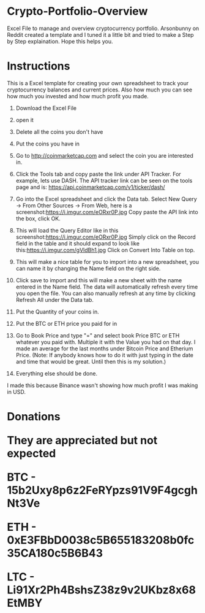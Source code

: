 # Crypto-Portfolio-Overview

Excel File to manage and overview cryptocurrency portfolio. Arsonbunny on Reddit created a template and I tuned it a little bit and tried to make a Step by Step explaination. Hope this helps you.  

<h1>Instructions</h1>

This is a Excel template for creating your own spreadsheet to track your cryptocurrency balances and current prices. Also how much you can see how much you invested and how much profit you made.

1. Download the Excel File

2. open it

3. Delete all the coins you don't have

4. Put the coins you have in

5. Go to http://coinmarketcap.com and select the coin you are interested in.

6. Click the Tools tab and copy paste the link under API Tracker. For example, lets use DASH. The API tracker link can be seen on the tools page and is: https://api.coinmarketcap.com/v1/ticker/dash/

7. Go into the Excel spreadsheet and click the Data tab. Select New Query -> From Other Sources -> From Web, here is a screenshot:https://i.imgur.com/eORxr0P.jpg  Copy paste the API link into the box, click OK.

8. This will load the Query Editor like in this screenshot:https://i.imgur.com/eORxr0P.jpg Simply click on the Record field in the table and it should expand to look like this:https://i.imgur.com/gVldBh1.jpg Click on Convert Into Table on top.

9. This will make a nice table for you to import into a new spreadsheet, you can name it by changing the Name field on the right side.

10. Click save to import and this will make a new sheet with the name entered in the Name field. The data will automatically refresh every time you open the file. You can also manually refresh at any time by clicking Refresh All under the Data tab.

11. Put the Quantity of your coins in.

12. Put the BTC or ETH price you paid for in

13. Go to Book Price and type "=" and select book Price BTC or ETH whatever you paid with. Multiple it with the Value you had on that day. I made an average for the last months under Bitcoin Price and Etherium Price. 
(Note: If anybody knows how to do it with just typing in the date and time that would be great. Until then this is my solution.)

14. Everything else should be done. 

I made this because Binance wasn't showing how much profit I was making in USD. 


<h1>Donations

They are appreciated but not expected

BTC - 15b2Uxy8p6z2FeRYpzs91V9F4gcghNt3Ve

ETH - 0xE3FBbD0038c5B655183208b0fc35CA180c5B6B43

LTC - Li91Xr2Ph4BshsZ38z9v2UKbz8x68EtMBY

